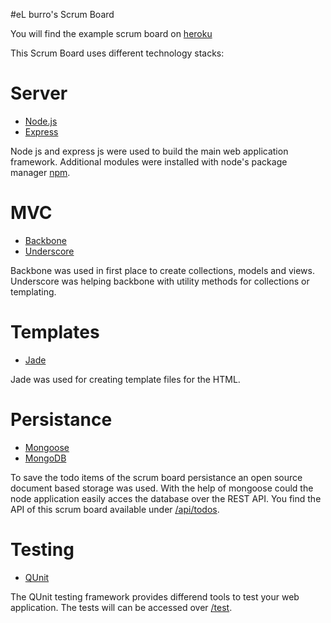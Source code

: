 #eL burro's Scrum Board

You will find the example scrum board on [heroku](http://enigmatic-everglades-9286.herokuapp.com/)


This Scrum Board uses different technology stacks:

Server
=========
* [Node.js](http://nodejs.org/)
* [Express](http://expressjs.com/)

Node js and express js were used to build the main web application framework. 
Additional modules were installed with node's package manager [npm](https://www.npmjs.org/).

MVC
=========
* [Backbone](http://backbonejs.org/)
* [Underscore](http://underscorejs.org/)

Backbone was used in first place to create collections, models and views.
Underscore was helping backbone with utility methods for collections or templating.

Templates
==========
* [Jade](http://jade-lang.com/)

Jade was used for creating template files for the HTML.

Persistance
==========
* [Mongoose](http://mongoosejs.com/)
* [MongoDB](http://www.mongodb.org/)

To save the todo items of the scrum board persistance an open source document based storage was used.
With the help of mongoose could the node application easily acces the database over the REST API.
You find the API of this scrum board available under [/api/todos](http://enigmatic-everglades-9286.herokuapp.com/api/todos).

Testing
==========
* [QUnit](https://qunitjs.com/)
 
The QUnit testing framework provides differend tools to test your web application. 
The tests will can be accessed over [/test](http://enigmatic-everglades-9286.herokuapp.com/test).





